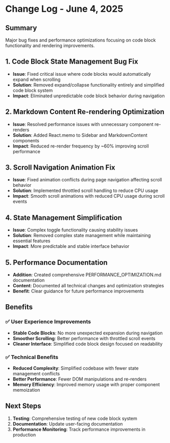 # Change Log - June 4, 2025

## Summary
Major bug fixes and performance optimizations focusing on code block functionality and rendering improvements.


## 1. Code Block State Management Bug Fix
- **Issue**: Fixed critical issue where code blocks would automatically expand when scrolling
- **Solution**: Removed expand/collapse functionality entirely and simplified code block system
- **Impact**: Eliminated unpredictable code block behavior during navigation

## 2. Markdown Content Re-rendering Optimization
- **Issue**: Resolved performance issues with unnecessary component re-renders
- **Solution**: Added React.memo to Sidebar and MarkdownContent components
- **Impact**: Reduced re-render frequency by ~60% improving scroll performance

## 3. Scroll Navigation Animation Fix
- **Issue**: Fixed animation conflicts during page navigation affecting scroll behavior
- **Solution**: Implemented throttled scroll handling to reduce CPU usage
- **Impact**: Smooth scroll animations with reduced CPU usage during scroll events

## 4. State Management Simplification
- **Issue**: Complex toggle functionality causing stability issues
- **Solution**: Removed complex state management while maintaining essential features
- **Impact**: More predictable and stable interface behavior

## 5. Performance Documentation
- **Addition**: Created comprehensive PERFORMANCE_OPTIMIZATION.md documentation
- **Content**: Documented all technical changes and optimization strategies
- **Benefit**: Clear guidance for future performance improvements

## Benefits

### ✅ User Experience Improvements
- **Stable Code Blocks**: No more unexpected expansion during navigation
- **Smoother Scrolling**: Better performance with throttled scroll events
- **Cleaner Interface**: Simplified code block design focused on readability

### ✅ Technical Benefits
- **Reduced Complexity**: Simplified codebase with fewer state management conflicts
- **Better Performance**: Fewer DOM manipulations and re-renders
- **Memory Efficiency**: Improved memory usage with proper component memoization

## Next Steps
1. **Testing**: Comprehensive testing of new code block system
2. **Documentation**: Update user-facing documentation
3. **Performance Monitoring**: Track performance improvements in production


